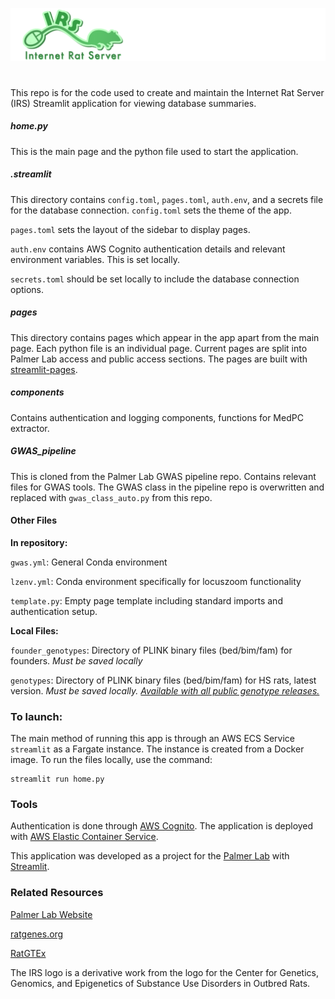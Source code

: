 ![alt text](https://github.com/Palmer-Lab-UCSD/palmerdb_streamlit/blob/main/assets/irs.png?raw=true)
# 
This repo is for the code used to create and maintain the Internet Rat Server (IRS) Streamlit application for viewing database summaries.

##### home.py 
This is the main page and the python file used to start the application.
##### .streamlit
This directory contains ```config.toml```, ```pages.toml```, ```auth.env```, and a secrets file for the database connection.
```config.toml``` sets the theme of the app.

```pages.toml``` sets the layout of the sidebar to display pages.

```auth.env``` contains AWS Cognito authentication details and relevant environment variables. This is set locally.

```secrets.toml``` should be set locally to include the database connection options.

##### pages
This directory contains pages which appear in the app apart from the main page. Each python file is an individual page. Current pages are split into Palmer Lab access and public access sections. The pages are built with [streamlit-pages](https://github.com/blackary/st_pages).

##### components
Contains authentication and logging components, functions for MedPC extractor.

##### GWAS_pipeline
This is cloned from the Palmer Lab GWAS pipeline repo. Contains relevant files for GWAS tools. The GWAS class in the pipeline repo is overwritten and replaced with ```gwas_class_auto.py``` from this repo.

#### Other Files
**In repository:**

```gwas.yml```: General Conda environment 

```lzenv.yml```: Conda environment specifically for locuszoom functionality

```template.py```: Empty page template including standard imports and authentication setup.

**Local Files:**

```founder_genotypes```: Directory of PLINK binary files (bed/bim/fam) for founders. *Must be saved locally*

```genotypes```: Directory of PLINK binary files (bed/bim/fam) for HS rats, latest version. *Must be saved locally. [Available with all public genotype releases.](https://irs.ratgenes.org/Genotyping%20Reports)*


### To launch:
The main method of running this app is through an AWS ECS Service  ```streamlit``` as a Fargate instance. The instance is created from a Docker image. To run the files locally, use the command:
```
streamlit run home.py
```

### Tools
Authentication is done through [AWS Cognito](https://aws.amazon.com/cognito/). The application is deployed with [AWS Elastic Container Service](https://aws.amazon.com/ecs/).

This application was developed as a project for the [Palmer Lab](https://palmerlab.org) with [Streamlit](https://streamlit.io).

### Related Resources
[Palmer Lab Website](https://palmerlab.org/) 

[ratgenes.org](https://ratgenes.org/)

[RatGTEx](https://ratgtex.org/)

The IRS logo is a derivative work from the logo for the Center for Genetics, Genomics, and Epigenetics of Substance Use Disorders in Outbred Rats. 
